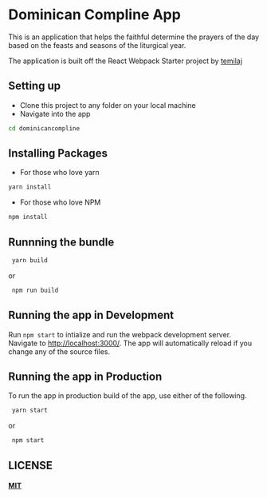 # Dominican Compline App

This is an application that helps the faithful determine the prayers of the day based on the feasts and seasons of the liturgical year.

The application is built off the React Webpack Starter project by [temilaj](https://github.com/temilaj/react-webpack-starter)



## Setting up
+ Clone this project to any folder on your local machine
+ Navigate into the app
```bash
cd dominicancompline
```

## Installing Packages
+ For those who love yarn
```bash
yarn install
```

+ For those who love NPM
```bash
npm install
```

## Runnning the bundle

```bash
 yarn build
```

or

```bash
 npm run build
```
## Running the app in Development

Run `npm start` to intialize and run the webpack development server. Navigate to [http://localhost:3000/](http://localhost:3000). The app will automatically reload if you change any of the source files.

## Running the app in Production

To run the app in production build of the app, use either of the following.

```bash
 yarn start
```
or
```bash
 npm start
```

## LICENSE

#### [MIT](./LICENSE)
